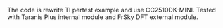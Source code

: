 The code is rewrite TI pertest example and use CC2510DK-MINI.
Tested with Taranis Plus internal module and FrSky DFT external module.
